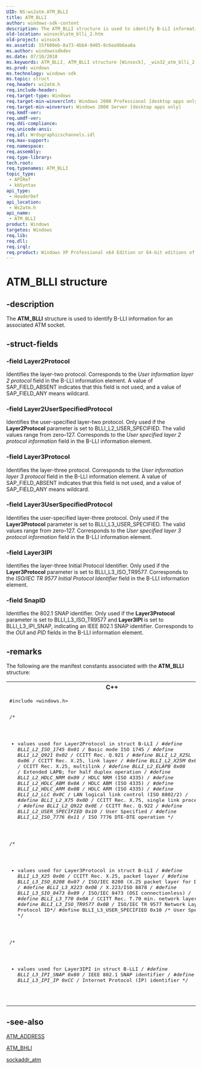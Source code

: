 ```yaml
---
UID: NS:ws2atm.ATM_BLLI
title: ATM_BLLI
author: windows-sdk-content
description: The ATM_BLLI structure is used to identify B-LLI information for an associated ATM socket.
old-location: winsock\atm_blli_2.htm
old-project: winsock
ms.assetid: 15f600eb-8a73-4bb4-9405-8c6ea9b6ea8a
ms.author: windowssdkdev
ms.date: 07/10/2018
ms.keywords: ATM_BLLI, ATM_BLLI structure [Winsock], _win32_atm_blli_2, winsock.atm_blli_2, ws2atm/ATM_BLLI
ms.prod: windows
ms.technology: windows-sdk
ms.topic: struct
req.header: ws2atm.h
req.include-header: 
req.target-type: Windows
req.target-min-winverclnt: Windows 2000 Professional [desktop apps only]
req.target-min-winversvr: Windows 2000 Server [desktop apps only]
req.kmdf-ver: 
req.umdf-ver: 
req.ddi-compliance: 
req.unicode-ansi: 
req.idl: Wrdsgraphicschannels.idl
req.max-support: 
req.namespace: 
req.assembly: 
req.type-library: 
tech.root: 
req.typenames: ATM_BLLI
topic_type:
 - APIRef
 - kbSyntax
api_type:
 - HeaderDef
api_location:
 - Ws2atm.h
api_name:
 - ATM_BLLI
product: Windows
targetos: Windows
req.lib: 
req.dll: 
req.irql: 
req.product: Windows XP Professional x64 Edition or 64-bit editions of     Windows Server 2003
---
```


# ATM_BLLI structure


## -description


The 
<b>ATM_BLLI</b> structure is used to identify B-LLI information for an associated ATM socket.


## -struct-fields




### -field Layer2Protocol

Identifies the layer-two protocol. Corresponds to the <i>User information layer 2 protocol</i> field in the B-LLI information element. A value of SAP_FIELD_ABSENT indicates that this field is not used, and a value of SAP_FIELD_ANY means wildcard.


### -field Layer2UserSpecifiedProtocol

Identifies the user-specified layer-two protocol. Only used if the <b>Layer2Protocol</b> parameter is set to BLLI_L2_USER_SPECIFIED. The valid values range from zero–127. Corresponds to the <i>User specified layer 2 protocol information</i> field in the B-LLI information element.


### -field Layer3Protocol

Identifies the layer-three protocol. Corresponds to the <i>User information layer 3 protocol</i> field in the B-LLI information element. A value of SAP_FIELD_ABSENT indicates that this field is not used, and a value of SAP_FIELD_ANY means wildcard.


### -field Layer3UserSpecifiedProtocol

Identifies the user-specified layer-three protocol. Only used if the <b>Layer3Protocol</b> parameter is set to BLLI_L3_USER_SPECIFIED. The valid values range from zero–127. Corresponds to the <i>User specified layer 3 protocol information</i> field in the B-LLI information element.


### -field Layer3IPI

Identifies the layer-three Initial Protocol Identifier. Only used if the <b>Layer3Protocol</b> parameter is set to BLLI_L3_ISO_TR9577. Corresponds to the <i>ISO/IEC TR 9577 Initial Protocol Identifier</i> field in the B-LLI information element.


### -field SnapID

Identifies the 802.1 SNAP identifier. Only used if the <b>Layer3Protocol</b> parameter is set to BLLI_L3_ISO_TR9577 and <b>Layer3IPI</b> is set to BLLI_L3_IPI_SNAP, indicating an IEEE 802.1 SNAP identifier. Corresponds to the <i>OUI</i> and <i>PID</i> fields in the B-LLI information element.


## -remarks



The following are the manifest constants associated with the 
<b>ATM_BLLI</b> structure:

<div class="code"><span codelanguage="ManagedCPlusPlus"><table>
<tr>
<th>C++</th>
</tr>
<tr>
<td>
<pre>#include &lt;windows.h&gt;

/* 
 *  values used for Layer2Protocol in struct B-LLI
 */
#define BLLI_L2_ISO_1745           0x01   /* Basic mode ISO 1745    */
#define BLLI_L2_Q921               0x02   /* CCITT Rec. Q.921       */
#define BLLI_L2_X25L               0x06   /* CCITT Rec. X.25, link layer              */
#define BLLI_L2_X25M               0x07   /* CCITT Rec. X.25, multilink               */
#define BLLI_L2_ELAPB              0x08   /* Extended LAPB; for half duplex operation */
#define BLLI_L2_HDLC_NRM           0x09   /* HDLC NRM (ISO 4335)                      */
#define BLLI_L2_HDLC_ABM           0x0A   /* HDLC ABM (ISO 4335)                      */
#define BLLI_L2_HDLC_ARM           0x0B   /* HDLC ARM (ISO 4335)                      */
#define BLLI_L2_LLC                0x0C   /* LAN logical link control (ISO 8802/2)    */
#define BLLI_L2_X75                0x0D   /* CCITT Rec. X.75, single link procedure   */
#define BLLI_L2_Q922               0x0E   /* CCITT Rec. Q.922                         */
#define BLLI_L2_USER_SPECIFIED     0x10   /* User Specified                           */
#define BLLI_L2_ISO_7776           0x11   /* ISO 7776 DTE-DTE operation               */

/* 
 *  values used for Layer3Protocol in struct B-LLI
 */
#define BLLI_L3_X25                0x06   /* CCITT Rec. X.25, packet layer            */
#define BLLI_L3_ISO_8208           0x07   /* ISO/IEC 8208 (X.25 packet layer for DTE  */
#define BLLI_L3_X223               0x08   /* X.223/ISO 8878                           */
#define BLLI_L3_SIO_8473           0x09   /* ISO/IEC 8473 (OSI connectionless)        */
#define BLLI_L3_T70                0x0A   /* CCITT Rec. T.70 min. network layer       */
#define BLLI_L3_ISO_TR9577         0x0B   /* ISO/IEC TR 9577 Network Layer Protocol ID*/
#define BLLI_L3_USER_SPECIFIED     0x10   /* User Specified                           */

/* 
 *  values used for Layer3IPI in struct B-LLI
 */
#define BLLI_L3_IPI_SNAP           0x80   /* IEEE 802.1 SNAP identifier               */
#define BLLI_L3_IPI_IP             0xCC   /* Internet Protocol (IP) identifier        */
</pre>
</td>
</tr>
</table></span></div>



## -see-also




<a href="https://msdn.microsoft.com/library/windows/hardware/ff544051">ATM_ADDRESS</a>



<a href="https://msdn.microsoft.com/a7e09a8e-5990-4493-bd73-016363b57427">ATM_BHLI</a>



<a href="https://msdn.microsoft.com/6cbeb19f-0aa8-48a1-a46a-691edc542d5a">sockaddr_atm</a>
 

 

